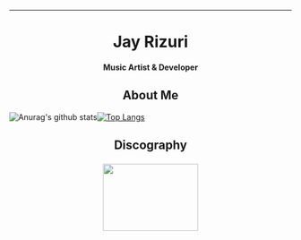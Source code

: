 ****

## <h1 align="center">Jay Rizuri</h1>

<h4 align="center">Music Artist & Developer</h4>

### <h2 align="center">About Me</h2>
![Anurag's github stats](https://github-readme-stats.vercel.app/api?username=JayRizuri&theme=nord&show_icons=true)[![Top Langs](https://github-readme-stats.vercel.app/api/top-langs/?username=JayRizuri&layout=compact&theme=nord)](https://github.com/anuraghazra/github-readme-stats)
### <h2 align="center">Discography</p>

<p align="center">
<img width="170" height="120" src="https://img.youtube.com/vi/FhdoUOkWTGc/0.jpg">
</p>

